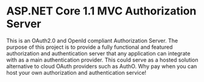 # ASP.NET Core 1.1 MVC Authorization Server

This is an OAuth2.0 and OpenId compliant Authorization Server. The purpose of this project is to provide a fully functional and featured authorization and authentication server that any application can integrate with as a main authentication provider. This could serve as a hosted solution alternative to cloud OAuth providers such as AuthO. Why pay when you can host your own authorization and authentication service!